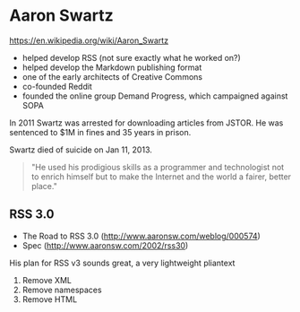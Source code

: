 # Aaron Swartz

https://en.wikipedia.org/wiki/Aaron_Swartz

- helped develop RSS (not sure exactly what he worked on?)
- helped develop the Markdown publishing format
- one of the early architects of Creative Commons
- co-founded Reddit
- founded the online group Demand Progress, which campaigned against SOPA

In 2011 Swartz was arrested for downloading articles from JSTOR. He was sentenced to $1M in fines and 35 years in prison.

Swartz died of suicide on Jan 11, 2013.

> "He used his prodigious skills as a programmer and technologist not to enrich himself but to make the Internet and the world a fairer, better place."

## RSS 3.0

- The Road to RSS 3.0 (http://www.aaronsw.com/weblog/000574)
- Spec (http://www.aaronsw.com/2002/rss30)

His plan for RSS v3 sounds great, a very lightweight pliantext

1. Remove XML
2. Remove namespaces
3. Remove HTML
